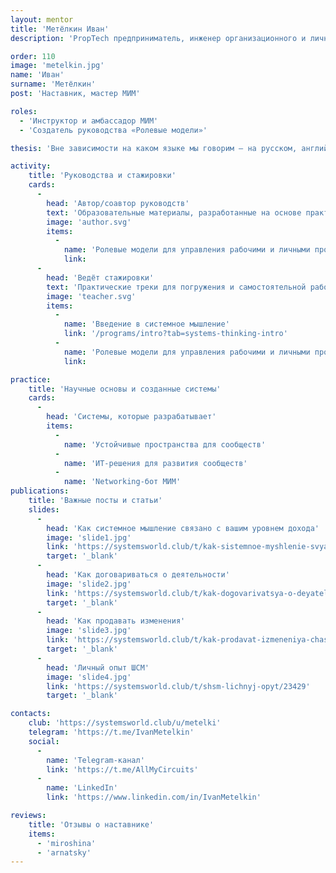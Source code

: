 ```yaml
---
layout: mentor
title: 'Метёлкин Иван'
description: 'PropTech предприниматель, инженер организационного и личностного развития для строителей и архитекторов, сооснователь Active Inference Institute.'

order: 110
image: 'metelkin.jpg'
name: 'Иван'
surname: 'Метёлкин'
post: 'Наставник, мастер МИМ'

roles:
  - 'Инструктор и амбассадор МИМ'
  - 'Создатель руководства «Ролевые модели»'

thesis: 'Вне зависимости на каком языке мы говорим — на русском, английском или каком-то другом, — в жизни и на работе мы сталкиваемся с одним и тем же набором проблем коммуникации и реализации задач. Элегантная и применимая к самым разным сферам жизни методология МИМ даёт широкий взгляд на мир. Через обучение мы раскрываем потенциал своей карьеры и делаем нашу жизнь интересной и насыщенной.'

activity:
    title: 'Руководства и стажировки'
    cards:
      -
        head: 'Автор/соавтор руководств'
        text: 'Образовательные материалы, разработанные на основе практики и исследований'
        image: 'author.svg'
        items:
          -
            name: 'Ролевые модели для управления рабочими и личными проектами'
            link:
      -
        head: 'Ведёт стажировки'
        text: 'Практические треки для погружения и самостоятельной работы'
        image: 'teacher.svg'
        items:
          -
            name: 'Введение в системное мышление'
            link: '/programs/intro?tab=systems-thinking-intro'
          -
            name: 'Ролевые модели для управления рабочими и личными проектами'
            link:

practice:
    title: 'Научные основы и созданные системы'
    cards:
      -
        head: 'Системы, которые разрабатывает'
        items:
          -
            name: 'Устойчивые пространства для сообществ'
          -
            name: 'ИТ-решения для развития сообществ'
          -
            name: 'Networking-бот МИМ'
publications:
    title: 'Важные посты и статьи'
    slides:
      -
        head: 'Как системное мышление связано с вашим уровнем дохода'
        image: 'slide1.jpg'
        link: 'https://systemsworld.club/t/kak-sistemnoe-myshlenie-svyazano-s-vashim-urovnem-dohoda/5031'
        target: '_blank'
      -
        head: 'Как договариваться о деятельности'
        image: 'slide2.jpg'
        link: 'https://systemsworld.club/t/kak-dogovarivatsya-o-deyatelnosti/10991'
        target: '_blank'
      -
        head: 'Как продавать изменения'
        image: 'slide3.jpg'
        link: 'https://systemsworld.club/t/kak-prodavat-izmeneniya-chast-1/4391'
        target: '_blank'
      -
        head: 'Личный опыт ШСМ'
        image: 'slide4.jpg'
        link: 'https://systemsworld.club/t/shsm-lichnyj-opyt/23429'
        target: '_blank'

contacts:
    club: 'https://systemsworld.club/u/metelki'
    telegram: 'https://t.me/IvanMetelkin'
    social:
      -
        name: 'Telegram-канал'
        link: 'https://t.me/AllMyCircuits'
      -
        name: 'LinkedIn'
        link: 'https://www.linkedin.com/in/IvanMetelkin'

reviews:
    title: 'Отзывы о наставнике'
    items:
      - 'miroshina'
      - 'arnatsky'
---
```

